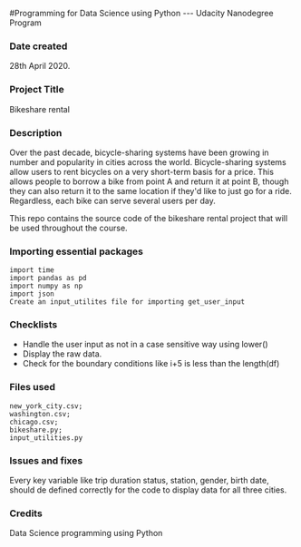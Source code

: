 #Programming for Data Science using Python --- Udacity Nanodegree Program

### Date created
28th April 2020.

### Project Title
Bikeshare rental 

### Description
Over the past decade, bicycle-sharing systems have been growing in number and popularity in cities across the world. Bicycle-sharing systems allow users to rent bicycles on a very short-term basis for a price. This allows people to borrow a bike from point A and return it at point B, though they can also return it to the same location if they'd like to just go for a ride. Regardless, each bike can serve several users per day.

This repo contains the source code of the bikeshare rental project that will be used throughout the course.

### Importing essential packages
```
import time 
import pandas as pd
import numpy as np
import json
Create an input_utilites file for importing get_user_input
```

### Checklists
- Handle the user input as not in a case sensitive way using lower()
- Display the raw data. 
- Check for the boundary conditions like i+5 is less than the length(df)

### Files used
```
new_york_city.csv;
washington.csv;
chicago.csv;
bikeshare.py;
input_utilities.py
```

### Issues and fixes
Every key variable like trip duration status, station, gender, birth date,  should de defined correctly for the code to display data for all three cities.

### Credits
Data Science programming using Python
